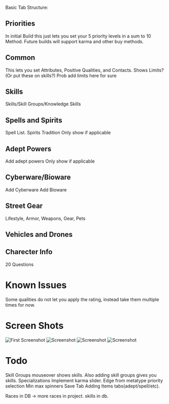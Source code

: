 Basic Tab Structure:

Priorities
--------
In initial Build this just lets you set your 5 priority levels in a sum to 10 Method.
Future builds will support karma and other buy methods.

Common
--------
This lets you set Attributes, Positive Qualities, and Contacts.
Shows Limits? (Or put these on skills?)
Prob add limits here for sure


Skills
--------
Skills/Skill Groups/Knowledge Skills

Spells and Spirits
--------
Spell List.
Spirits
Tradition
Only show if applicable

Adept Powers
--------
Add adept powers
Only show if applicable

Cyberware/Bioware
--------
Add Cyberware
Add Bioware

Street Gear
--------
Lifestyle, Armor, Weapons, Gear, Pets

Vehicles and Drones
--------

Charecter Info
--------
20 Questions

Known Issues
============
Some qualities do not let you apply the rating, instead take them multiple times for now.

Screen Shots
=============
![First Screenshot](http://i.imgur.com/lVgW5Aq.png "First Screenshot, shows you what planned look/feel is like")
![Screenshot](http://i.imgur.com/bVmhU16.png)
![Screenshot](http://i.imgur.com/rB4pXaq.png)
![Screenshot](http://i.imgur.com/Ds80jdX.png)

Todo
========
Skill Groups mouseover shows skills.  Also adding skill groups gives you skills.
Specializations
Implement karma slider.
Edge from metatype priority selection
Min max spinners
Save Tab
Adding Items tabs(adept/spell/etc).

Races in DB -> more races in project.
skills in db.
